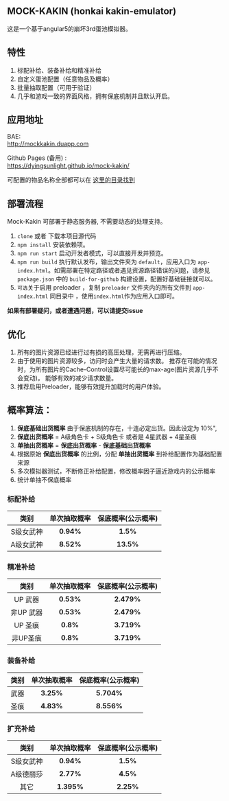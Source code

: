 ## MOCK-KAKIN (honkai kakin-emulator)
这是一个基于angular5的崩坏3rd蛋池模拟器。

## 特性
1. 标配补给、装备补给和精准补给  
2. 自定义蛋池配置（任意物品及概率）  
3. 批量抽取配置（可用于验证）  
4. 几乎和游戏一致的界面风格，拥有保底机制并且默认开启。

## 应用地址
BAE:  
http://mockkakin.duapp.com  

Github Pages (备用) :  
https://dyingsunlight.github.io/mock-kakin/  

可配置的物品名称全部都可以在
[这里的目录找到](https://github.com/dyingsunlight/mock-kakin/tree/master/src/app/gacha/resources)  

## 部署流程
Mock-Kakin 可部署于静态服务器, 不需要动态的处理支持。
1. ``clone`` 或者 下载本项目源代码
2. ``npm install``  安装依赖项。
3. ``npm run start`` 启动开发者模式，可以直接开发并预览。
4. ``npm run build`` 执行默认发布，输出文件夹为 ``default``，应用入口为
``app-index.html``。如需部署在特定路径或者遇见资源路径错误的问题，请参见 ``package.json`` 中的 ``build-for-github`` 构建设置，配置好基础链接就可以。
5. ``可选``关于启用 preloader ，复制 ``preloader`` 文件夹内的所有文件到 ``app-index.html`` 同目录中
，使用``index.html``作为应用入口即可。  

**如果有部署疑问，或者遭遇问题，可以请提交issue**

## 优化
1. 所有的图片资源已经进行过有损的高压处理，无需再进行压缩。
2. 由于使用的图片资源较多，访问时会产生大量的请求数。
推荐在可能的情况时，为所有图片的Cache-Control设置尽可能长的max-age(图片资源几乎不会变动)。
能够有效的减少请求数量。
3. 推荐启用Preloader，能够有效提升加载时的用户体验。

## 概率算法：

1. **保底基础出货概率** 由于保底机制的存在，十连必定出货。因此设定为 10%",
2. **保底出货概率** = A级角色卡 + S级角色卡 或者是 4星武器 + 4星圣痕
3. **单抽出货概率** = **保底出货概率** - **保底基础出货概率**
4. 根据原始 **保底出货概率** 的比例，分配 **单抽出货概率**
到补给配置作为基础配置来源
5. 多次模拟器测试，不断修正补给配置，修改概率因子逼近游戏内的公示概率
6. 统计单抽不保底概率

### 标配补给
| 类别      | 单次抽取概率 | 保底概率(公示概率) |
|:-----------:|:--------------:|:--------------------:|
| S级女武神 | **0.94%**    | **1.5%**           |
| A级女武神 | **8.52%**    | **13.5%**          |

### 精准补给
| 类别      | 单次抽取概率 | 保底概率(公示概率) |
|:-----------:|:--------------:|:--------------------:|
| UP 武器   | **0.53%**    | **2.479%**         |
| 非UP 武器 | **0.53%**    | **2.479%**         |
| UP 圣痕   | **0.8%**     | **3.719%**         |
| 非UP圣痕  | **0.8%**     | **3.719%**         |

### 装备补给
| 类别      | 单次抽取概率 | 保底概率(公示概率) |
|:-----------:|:--------------:|:--------------------:|
| 武器      | **3.25%**    | **5.704%**         |
| 圣痕      | **4.83%**    | **8.556%**         |

### 扩充补给
| 类别      | 单次抽取概率 | 保底概率(公示概率) |
|:-----------:|:--------------:|:--------------------:|
| S级女武神 | **0.94%**    | **1.5%**           |
| A级德丽莎 | **2.77%**    | **4.5%**           |
| 其它      | **1.395%**   | **2.25%**          |
